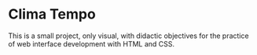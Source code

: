 # Clima Tempo

This is a small project, only visual, with didactic objectives for the practice of web interface development with HTML and CSS.
